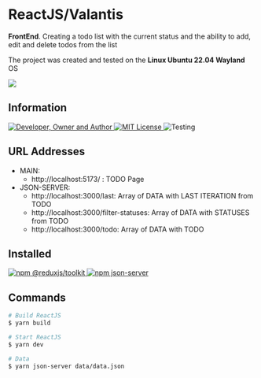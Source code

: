 # ReactJS/Valantis
**FrontEnd**. Creating a todo list with the current status and the ability to add, edit and delete todos from the list

The project was created and tested on the **Linux Ubuntu 22.04 Wayland** OS

![](result.gif)

## Information
<div id="information" align="left">
  <a href="https://github.com/MoguchiyDD" target="_blank">
    <img alt="Developer, Owner and Author" src="https://img.shields.io/badge/Developer,%20Owner%20and%20Author-МогучийДД%20(MoguchiyDD)-FF4F1E?style=for-the-badge" />
  </a>
  <a href="../../../LICENSE" target="_blank">
    <img alt="MIT License" src="https://img.shields.io/badge/License-MIT%20License-6A1B9A?style=for-the-badge" />
  </a>
  <img alt="Testing" src="https://img.shields.io/badge/Testing-Google%20Chrome%20and%20Firefox-2E7D32?style=for-the-badge" />
</div>

## URL Addresses
- MAIN:
  - http://localhost:5173/ : TODO Page
- JSON-SERVER:
  - http://localhost:3000/last: Array of DATA with LAST ITERATION from TODO
  - http://localhost:3000/filter-statuses: Array of DATA with STATUSES from TODO
  - http://localhost:3000/todo: Array of DATA with TODO

## Installed
<div id="installed" align="left">
  <a href="https://www.npmjs.com/package/@reduxjs/toolkit" target="_blank">
    <img alt="npm @reduxjs/toolkit" src="https://img.shields.io/badge/npm-@reduxjs/toolkit-FAFAFA?style=for-the-badge" />
  </a>
  <a href="https://www.npmjs.com/package/json-server" target="_blank">
    <img alt="npm json-server" src="https://img.shields.io/badge/npm-json--server-FAFAFA?style=for-the-badge" />
  </a>
</div>

## Commands
```Bash
# Build ReactJS
$ yarn build

# Start ReactJS
$ yarn dev

# Data
$ yarn json-server data/data.json
```
